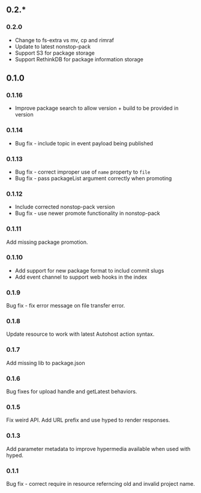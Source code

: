 ## 0.2.*

### 0.2.0
 * Change to fs-extra vs mv, cp and rimraf
 * Update to latest nonstop-pack
 * Support S3 for package storage
 * Support RethinkDB for package information storage

## 0.1.0

### 0.1.16
 * Improve package search to allow version + build to be provided in version

### 0.1.14
 * Bug fix - include topic in event payload being published

### 0.1.13
 * Bug fix - correct improper use of `name` property to `file`
 * Bug fix - pass packageList argument correctly when promoting

### 0.1.12
 * Include corrected nonstop-pack version
 * Bug fix - use newer promote functionality in nonstop-pack

### 0.1.11
Add missing package promotion.

### 0.1.10
 * Add support for new package format to includ commit slugs
 * Add event channel to support web hooks in the index

### 0.1.9

Bug fix - fix error message on file transfer error.

### 0.1.8
Update resource to work with latest Autohost action syntax.

### 0.1.7
Add missing lib to package.json

### 0.1.6
Bug fixes for upload handle and getLatest behaviors.

### 0.1.5
Fix weird API. Add URL prefix and use hyped to render responses.

### 0.1.3
Add parameter metadata to improve hypermedia available when used with hyped.

### 0.1.1
Bug fix - correct require in resource referncing old and invalid project name.
